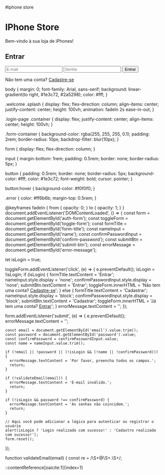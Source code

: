 #iphone store
<!DOCTYPE html>
<html lang="pt-BR">
<head>
  <meta charset="UTF-8" />
  <meta name="viewport" content="width=device-width, initial-scale=1.0"/>
  <title>IPhone Store</title>
  <link rel="stylesheet" href="style.css" />
</head>
<body class="welcome">
  <div class="splash">
    <h1>IPhone Store</h1>
    <p>Bem-vindo à sua loja de iPhones!</p>
  </div>
  <script>
    setTimeout(() => {
      window.location.href = "login.html";
    }, 3000);
  </script>
</body>
</html>
<!DOCTYPE html>
<html lang="pt-BR">
<head>
  <meta charset="UTF-8" />
  <meta name="viewport" content="width=device-width, initial-scale=1.0"/>
  <title>Login - IPhone Store</title>
  <link rel="stylesheet" href="style.css" />
</head>
<body class="login-page">
  <div class="container">
    <div class="form-container">
      <form id="auth-form">
        <h2 id="form-title">Entrar</h2>
        <input type="text" id="name" placeholder="Nome completo" style="display: none;" />
        <input type="email" id="email" placeholder="E-mail" required />
        <input type="password" id="password" placeholder="Senha" required />
        <input type="password" id="confirm-password" placeholder="Confirmar senha" style="display: none;" />
        <button type="submit" id="submit-btn">Entrar</button>
        <p id="toggle-form">Não tem uma conta? <a href="#">Cadastre-se</a></p>
        <p id="error-message" class="error"></p>
      </form>
    </div>
  </div>
  <script src="script.js"></script>
</body>
</html>
body {
  margin: 0;
  font-family: Arial, sans-serif;
  background: linear-gradient(to right, #1e3c72, #2a5298);
  color: #fff;
}

.welcome .splash {
  display: flex;
  flex-direction: column;
  align-items: center;
  justify-content: center;
  height: 100vh;
  animation: fadeIn 2s ease-in-out;
}

.login-page .container {
  display: flex;
  justify-content: center;
  align-items: center;
  height: 100vh;
}

.form-container {
  background-color: rgba(255, 255, 255, 0.1);
  padding: 2rem;
  border-radius: 10px;
  backdrop-filter: blur(10px);
}

form {
  display: flex;
  flex-direction: column;
}

input {
  margin-bottom: 1rem;
  padding: 0.5rem;
  border: none;
  border-radius: 5px;
}

button {
  padding: 0.5rem;
  border: none;
  border-radius: 5px;
  background-color: #fff;
  color: #1e3c72;
  font-weight: bold;
  cursor: pointer;
}

button:hover {
  background-color: #f0f0f0;
}

.error {
  color: #ff6b6b;
  margin-top: 0.5rem;
}

@keyframes fadeIn {
  from { opacity: 0; }
  to { opacity: 1; }
}
document.addEventListener('DOMContentLoaded', () => {
  const form = document.getElementById('auth-form');
  const toggleForm = document.getElementById('toggle-form');
  const formTitle = document.getElementById('form-title');
  const nameInput = document.getElementById('name');
  const confirmPasswordInput = document.getElementById('confirm-password');
  const submitBtn = document.getElementById('submit-btn');
  const errorMessage = document.getElementById('error-message');

  let isLogin = true;

  toggleForm.addEventListener('click', (e) => {
    e.preventDefault();
    isLogin = !isLogin;
    if (isLogin) {
      formTitle.textContent = 'Entrar';
      nameInput.style.display = 'none';
      confirmPasswordInput.style.display = 'none';
      submitBtn.textContent = 'Entrar';
      toggleForm.innerHTML = 'Não tem uma conta? <a href="#">Cadastre-se</a>';
    } else {
      formTitle.textContent = 'Cadastrar';
      nameInput.style.display = 'block';
      confirmPasswordInput.style.display = 'block';
      submitBtn.textContent = 'Cadastrar';
      toggleForm.innerHTML = 'Já tem uma conta? <a href="#">Entrar</a>';
    }
    errorMessage.textContent = '';
  });

  form.addEventListener('submit', (e) => {
    e.preventDefault();
    errorMessage.textContent = '';

    const email = document.getElementById('email').value.trim();
    const password = document.getElementById('password').value;
    const confirmPassword = confirmPasswordInput.value;
    const name = nameInput.value.trim();

    if (!email || !password || (!isLogin && (!name || !confirmPassword))) {
      errorMessage.textContent = 'Por favor, preencha todos os campos.';
      return;
    }

    if (!validateEmail(email)) {
      errorMessage.textContent = 'E-mail inválido.';
      return;
    }

    if (!isLogin && password !== confirmPassword) {
      errorMessage.textContent = 'As senhas não coincidem.';
      return;
    }

    // Aqui você pode adicionar a lógica para autenticar ou registrar o usuário
    alert(isLogin ? 'Login realizado com sucesso!' : 'Cadastro realizado com sucesso!');
    form.reset();
  });

  function validateEmail(email) {
    const re = /\S+@\S+\.\S+/;

::contentReference[oaicite:1]{index=1}
 
